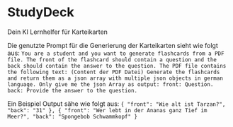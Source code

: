 # StudyDeck

Dein KI Lernhelfer für Karteikarten

Die genutzte Prompt für die Generierung der Karteikarten sieht wie folgt aus:
`You are a student and you want to generate flashcards from a PDF file. The front of the flashcard should contain a question and the back should contain the answer to the question. The PDF file contains the following text: (Content der PDF Datei) Generate the flashcards and return them as a json array with multiple json objects in german language. Only give me the json Array as output: front: Question. back: Provide the answer to the question.`

Ein Beispiel Output sähe wie folgt aus:
`{
    "front": "Wie alt ist Tarzan?",
    "back": "31"
},
{
    "front": "Wer lebt in der Ananas ganz Tief im Meer?",
    "back": "Spongebob Schwammkopf"
}`
